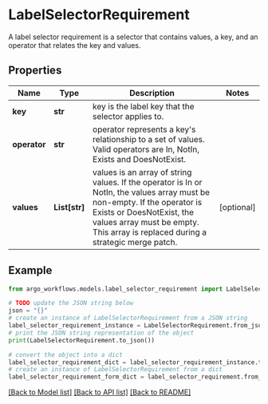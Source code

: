 # LabelSelectorRequirement

A label selector requirement is a selector that contains values, a key, and an operator that relates the key and values.

## Properties

Name | Type | Description | Notes
------------ | ------------- | ------------- | -------------
**key** | **str** | key is the label key that the selector applies to. | 
**operator** | **str** | operator represents a key&#39;s relationship to a set of values. Valid operators are In, NotIn, Exists and DoesNotExist. | 
**values** | **List[str]** | values is an array of string values. If the operator is In or NotIn, the values array must be non-empty. If the operator is Exists or DoesNotExist, the values array must be empty. This array is replaced during a strategic merge patch. | [optional] 

## Example

```python
from argo_workflows.models.label_selector_requirement import LabelSelectorRequirement

# TODO update the JSON string below
json = "{}"
# create an instance of LabelSelectorRequirement from a JSON string
label_selector_requirement_instance = LabelSelectorRequirement.from_json(json)
# print the JSON string representation of the object
print(LabelSelectorRequirement.to_json())

# convert the object into a dict
label_selector_requirement_dict = label_selector_requirement_instance.to_dict()
# create an instance of LabelSelectorRequirement from a dict
label_selector_requirement_form_dict = label_selector_requirement.from_dict(label_selector_requirement_dict)
```
[[Back to Model list]](../README.md#documentation-for-models) [[Back to API list]](../README.md#documentation-for-api-endpoints) [[Back to README]](../README.md)


